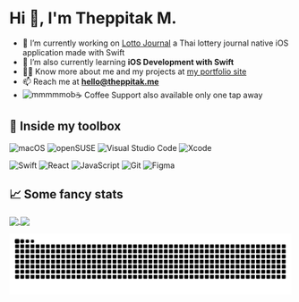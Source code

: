 
<h1 align="left">Hi 👋, I'm Theppitak M.</h1>

- 🔢 I’m currently working on [Lotto Journal](https://github.com/mmmmmob/lotto-journal) a Thai lottery journal native iOS application made with Swift
- 🌱 I’m also currently learning **iOS Development with Swift**
- 👨‍💻 Know more about me and my projects at [my portfolio site](https://theppitak.me)
- 📫 Reach me at **hello@theppitak.me**
- ☕ Coffee Support also available only one tap away <a href="https://ko-fi.com/mmmmmob"> <img align="left" src="https://img.shields.io/badge/Ko--fi-F16061?style=for-the-badge&logo=ko-fi&logoColor=white" alt="mmmmmob" /></a>

## 🧰 Inside my toolbox
![macOS](https://img.shields.io/badge/mac%20os-000000?style=for-the-badge&logo=macos&logoColor=F0F0F0)
![openSUSE](https://img.shields.io/badge/openSUSE-%2364B345?style=for-the-badge&logo=openSUSE&logoColor=white)
![Visual Studio Code](https://img.shields.io/badge/Visual%20Studio%20Code-0078d7.svg?style=for-the-badge&logo=visual-studio-code&logoColor=white)
![Xcode](https://img.shields.io/badge/Xcode-007ACC?style=for-the-badge&logo=Xcode&logoColor=white)

![Swift](https://img.shields.io/badge/swift-F54A2A?style=for-the-badge&logo=swift&logoColor=white)
![React](https://img.shields.io/badge/react-%2320232a.svg?style=for-the-badge&logo=react&logoColor=%2361DAFB)
![JavaScript](https://img.shields.io/badge/javascript-%23323330.svg?style=for-the-badge&logo=javascript&logoColor=%23F7DF1E)
![Git](https://img.shields.io/badge/git-%23F05033.svg?style=for-the-badge&logo=git&logoColor=white)
![Figma](https://img.shields.io/badge/figma-%23F24E1E.svg?style=for-the-badge&logo=figma&logoColor=white)

## 📈 Some fancy stats
<a href="https://github.com/anuraghazra/github-readme-stats">
  <img height=200 align="center" src="https://github-readme-stats.vercel.app/api?username=mmmmmob&show_icons=true&card_width=320&theme=dark" />
</a>
<a href="https://github.com/anuraghazra/github-readme-stats">
  <img height=200 align="center" src="https://github-readme-stats.vercel.app/api/top-langs/?username=mmmmmob&layout=compact&card_width=320&theme=dark" />
</a>

![Snake animation](https://github.com/mmmmmob/mmmmmob/blob/output/github-contribution-grid-snake-dark.svg)
